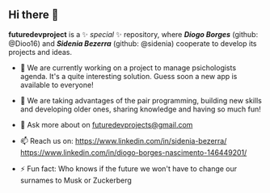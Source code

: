 ## Hi there 👋
**futuredevproject** is a ✨ _special_ ✨ repository, where **_Diogo Borges_** (github: @Dioo16) and **_Sidenia Bezerra_** (github: @sidenia) cooperate to develop its projects and ideas.

- 🔭 We are currently working on a project to manage psichologists agenda. It's a quite interesting solution. Guess soon a new app is available to everyone! 
- 🌱 We are taking advantages of the pair programming, building new skills and developing older ones, sharing knowledge and having so much fun!

- 💬 Ask more about on futuredevprojects@gmail.com
-  📫 Reach us on:
       https://www.linkedin.com/in/sidenia-bezerra/
       https://www.linkedin.com/in/diogo-borges-nascimento-146449201/
   
- ⚡ Fun fact: Who knows if the future we won't have to change our surnames to Musk or Zuckerberg 
